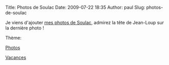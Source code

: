 Title: Photos de Soulac
Date: 2009-07-22 18:35
Author: paul
Slug: photos-de-soulac

<div
class="field field-name-body field-type-text-with-summary field-label-hidden">

<div class="field-items">

<div class="field-item even">

Je viens d'ajouter [mes photos de
Soulac](https://www.ezvan.fr/album/v/paul/soulac_2009/), admirez la tête
de Jean-Loup sur la dernière photo !

</p>
<p>

</div>

</div>

</div>

<div
class="field field-name-taxonomy-vocabulary-3 field-type-taxonomy-term-reference field-label-above">

<div class="field-label">

Thème: 

</div>

<div class="field-items">

<div class="field-item even">

[Photos](https://www.ezvan.fr/taxonomy/term/31)

</div>

<div class="field-item odd">

[Vacances](https://www.ezvan.fr/taxonomy/term/32)

</div>

</div>

</div>

</p>

